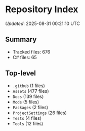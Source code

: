 # Repository Index

_Updated_: 2025-08-31 00:21:10 UTC

## Summary
- Tracked files: 676
- C# files: 65

## Top-level
- `.github` (1 files)
- `Assets` (477 files)
- `Docs` (139 files)
- `Mods` (5 files)
- `Packages` (2 files)
- `ProjectSettings` (26 files)
- `Tests` (4 files)
- `Tools` (12 files)
